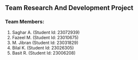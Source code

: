 ## Team Research And Development Project
### Team Members:
1. Saghar A. (Student Id: 23072939)
2. Fazeel M. (Student Id: 23010675)
3. M. Jibran (Student Id: 23031829)
4. Bilal K. (Student Id: 23026305)
5. Basit R. (Student Id: 23006208)

